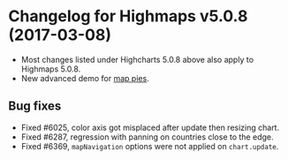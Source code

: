 # Changelog for Highmaps v5.0.8 (2017-03-08)
        
- Most changes listed under Highcharts 5.0.8 above also apply to Highmaps 5.0.8.
- New advanced demo for [map pies](http://jsfiddle.net/gh/get/library/pure/highcharts/highcharts/tree/samples/maps/demo/map-pies/).

## Bug fixes
- Fixed #6025, color axis got misplaced after update then resizing chart.
- Fixed #6287, regression with panning on countries close to the edge.
- Fixed #6369, `mapNavigation` options were not applied on `chart.update`.